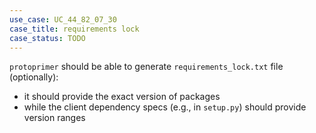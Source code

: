 ```yaml
---
use_case: UC_44_82_07_30
case_title: requirements lock
case_status: TODO
---
```


`protoprimer` should be able to generate `requirements_lock.txt` file (optionally):
*   it should provide the exact version of packages
*   while the client dependency specs (e.g., in `setup.py`) should provide version ranges
